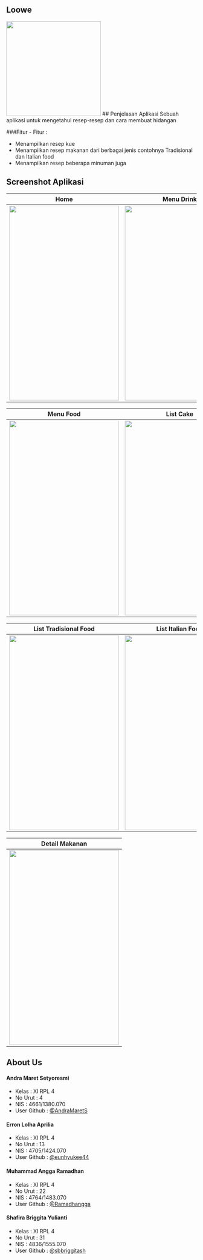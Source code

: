 ## Loowe
<img src="https://cloud.githubusercontent.com/assets/22126069/20509875/6529c862-b09e-11e6-9aea-f25fbccdea6d.png" width="250" height="250" />
## Penjelasan Aplikasi
Sebuah aplikasi untuk mengetahui resep-resep dan cara membuat hidangan

###Fitur - Fitur :
- Menampilkan resep kue
- Menampilkan resep makanan dari berbagai jenis contohnya Tradisional dan Italian food
- Menampilkan resep beberapa minuman juga

## Screenshot Aplikasi
Home | Menu Drink
------------ | -------------
<img src="https://cloud.githubusercontent.com/assets/22126069/20509871/64f17174-b09e-11e6-9faf-6c9b7b2fdfb4.jpeg" width="290" height="515" />|<img src="https://cloud.githubusercontent.com/assets/22126069/20509870/64f06eb4-b09e-11e6-8f40-ddea0d32311d.jpeg" width="290" height="515" />

Menu Food | List Cake
------------ | -------------
<img src="https://cloud.githubusercontent.com/assets/22126069/20509869/64f0605e-b09e-11e6-8e7e-665bbdec86ba.jpeg" width="290" height="515" />|<img src="https://cloud.githubusercontent.com/assets/22126069/20509868/64ef9ab6-b09e-11e6-8c5e-ef512e8e8d9c.jpeg" width="290" height="515" />

List Tradisional Food | List Italian Food
------------ | -------------
<img src="https://cloud.githubusercontent.com/assets/22126069/20509872/64f52c88-b09e-11e6-9355-71392e63dd50.jpeg" width="290" height="515"/>|<img src="https://cloud.githubusercontent.com/assets/22126069/20509873/64f5bbb2-b09e-11e6-8eec-16e884278051.jpeg" width="290" height="515" />

Detail Makanan |
------------ |
<img src="https://cloud.githubusercontent.com/assets/22126069/20509874/65277f76-b09e-11e6-8ac7-a39e844bb379.jpeg" width="290" height="515" />|

## About Us

#### Andra Maret Setyoresmi
* Kelas : XI RPL 4
* No Urut : 4
* NIS : 4661/1380.070
* User Github : [@AndraMaretS](https://github.com/AndraMaretS)

#### Erron Lolha Aprilia
* Kelas : XI RPL 4
* No Urut : 13
* NIS : 4705/1424.070
* User Github : [@eunhyukee44](https://github.com/eunhyukee44)

#### Muhammad Angga Ramadhan
* Kelas : XI RPL 4
* No Urut : 22
* NIS : 4764/1483.070
* User Github : [@Ramadhangga](https://github.com/Ramadhangga)

#### Shafira Briggita Yulianti
* Kelas : XI RPL 4
* No Urut : 31
* NIS : 4836/1555.070
* User Github : [@sbbriggitash](https://github.com/sbbriggitash)
